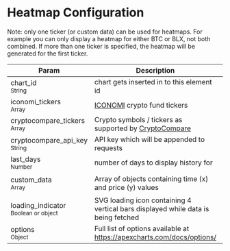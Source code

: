 # Heatmap Configuration

Note: only one ticker (or custom data) can be used for heatmaps. For example you can only display a heatmap for either BTC or BLX, not both combined. If more than one ticker is specified, the heatmap will be generated for the first ticker.

| Param  | Description | Example |
| --- | --- | --- |
| chart_id <br><small>String</small> | chart gets inserted in to this element id | `"mychart"`
| iconomi_tickers <br><small>Array</small> | [ICONOMI](https://www.iconomi.com/crypto-funds) crypto fund tickers | `["BLX"]`
| cryptocompare_tickers <br><small>Array</small> | Crypto symbols /  tickers as supported by [CryptoCompare](https://www.cryptocompare.com/) | `["BTC"]`
| cryptocompare_api_key <br><small>String</small> | API key which will be appended to requests | `"hffrjkjwrggrwrwjg"`
| last_days <br><small>Number</small> | number of days to display history for | `90`
| custom_data <br><small>Array</small> | Array of objects containing time (x) and price (y) values | `[{ x: 1554840000, y: 0.14 }, { x: 1555012800, y: 0.13 }]`
| loading_indicator<br><small>Boolean or object</small> | SVG loading icon containing 4 vertical bars displayed while data is being fetched  | `true` <br><small>or<small><br> `{colors: ["red","green","#000000","#123456"]}`
| options <br><small>Object</small> | Full list of options available at https://apexcharts.com/docs/options/ | ```{tooltip: {enabled: false}}```
